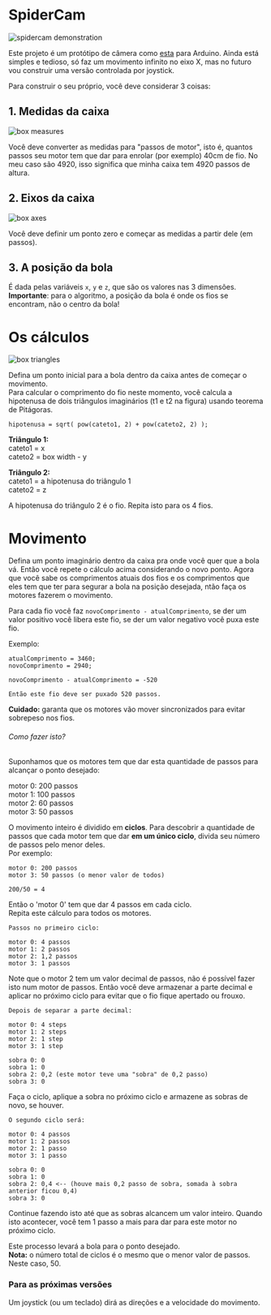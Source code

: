 # SpiderCam

![spidercam demonstration](https://github.com/dario-bandeira/SpiderCam/blob/master/img/spidercam_demonstration.gif)

Este projeto é um protótipo de câmera como <a href="https://youtu.be/wor4BFjbIyI?t=1m32s" target="_blank">esta</a> para Arduino.
Ainda está simples e tedioso, só faz um movimento infinito no eixo X, mas no futuro vou construir uma versão controlada por joystick.

Para construir o seu próprio, você deve considerar 3 coisas:

## 1. Medidas da caixa
![box measures](https://github.com/dario-bandeira/SpiderCam/blob/master/img/spidercam_measures.jpg)

Você deve converter as medidas para "passos de motor", isto é, quantos passos seu motor tem que dar para enrolar (por exemplo) 40cm de fio. No meu caso são 4920, isso significa que minha caixa tem 4920 passos de altura.

## 2. Eixos da caixa
![box axes](https://github.com/dario-bandeira/SpiderCam/blob/master/img/spidercam_dimensions.jpg)

Você deve definir um ponto zero e começar as medidas a partir dele (em passos).

## 3. A posição da bola
É dada pelas variáveis `x`, `y` e `z`, que são os valores nas 3 dimensões.<br>
**Importante**: para o algoritmo, a posição da bola é onde os fios se encontram, não o centro da bola!


# Os cálculos
![box triangles](https://github.com/dario-bandeira/SpiderCam/blob/master/img/spidercam_triangles.jpg)

Defina um ponto inicial para a bola dentro da caixa antes de começar o movimento.<br>
Para calcular o comprimento do fio neste momento, você calcula a hipotenusa de dois triângulos imaginários (t1 e t2 na figura) usando teorema de Pitágoras.
```
hipotenusa = sqrt( pow(cateto1, 2) + pow(cateto2, 2) );
```
**Triângulo 1:**<br>
cateto1 = x<br>
cateto2 = box width - y


**Triângulo 2:**<br>
cateto1 = a hipotenusa do triângulo 1<br>
cateto2 = z

A hipotenusa do triângulo 2 é o fio.
Repita isto para os 4 fios.

# Movimento
Defina um ponto imaginário dentro da caixa pra onde você quer que a bola vá. Então você repete o cálculo acima considerando o novo ponto.
Agora que você sabe os comprimentos atuais dos fios e os comprimentos que eles tem que ter para segurar a bola na posição desejada, ntão faça os motores fazerem o movimento.

Para cada fio você faz `novoComprimento - atualComprimento`, se der um valor positivo você libera este fio, se der um valor negativo você puxa este fio.

Exemplo:<br>
```
atualComprimento = 3460;
novoComprimento = 2940;

novoComprimento - atualComprimento = -520

Então este fio deve ser puxado 520 passos.
```

**Cuidado:** garanta que os motores vão mover sincronizados para evitar sobrepeso nos fios.

###### Como fazer isto?

Suponhamos que os motores tem que dar esta quantidade de passos para alcançar o ponto desejado:

motor 0: 200 passos<br>
motor 1: 100 passos<br>
motor 2: 60 passos<br>
motor 3: 50 passos

O movimento inteiro é dividido em **ciclos**. Para descobrir a quantidade de passos que cada motor tem que dar **em um único ciclo**, divida seu número de passos pelo menor deles.<br>
Por exemplo:

```
motor 0: 200 passos
motor 3: 50 passos (o menor valor de todos)

200/50 = 4
```

Então o 'motor 0' tem que dar 4 passos em cada ciclo.<br>
Repita este cálculo para todos os motores.

```
Passos no primeiro ciclo:

motor 0: 4 passos
motor 1: 2 passos
motor 2: 1,2 passos
motor 3: 1 passos
```

Note que o motor 2 tem um valor decimal de passos, não é possível fazer isto num motor de passos. Então você deve armazenar a parte decimal e aplicar no próximo ciclo para evitar que o fio fique apertado ou frouxo.

```
Depois de separar a parte decimal:

motor 0: 4 steps
motor 1: 2 steps
motor 2: 1 step
motor 3: 1 step

sobra 0: 0
sobra 1: 0
sobra 2: 0,2 (este motor teve uma "sobra" de 0,2 passo)
sobra 3: 0
```

Faça o ciclo, aplique a sobra no próximo ciclo e armazene as sobras de novo, se houver.

```
O segundo ciclo será:

motor 0: 4 passos
motor 1: 2 passos
motor 2: 1 passo
motor 3: 1 passo

sobra 0: 0
sobra 1: 0
sobra 2: 0,4 <-- (houve mais 0,2 passo de sobra, somada à sobra anterior ficou 0,4)
sobra 3: 0
```

Continue fazendo isto até que as sobras alcancem um valor inteiro. Quando isto acontecer, você tem 1 passo a mais para dar para este motor no próximo ciclo.

Este processo levará a bola para o ponto desejado.<br>
**Nota:** o número total de ciclos é o mesmo que o menor valor de passos. Neste caso, 50.

### Para as próximas versões
Um joystick (ou um teclado) dirá as direções e a velocidade do movimento.

